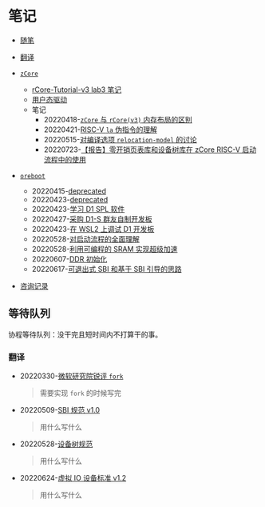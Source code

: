 ﻿# 笔记

- [随笔](/随笔/toc.md)
- [翻译](/translation/toc.md)
- [`zCore`](/zCore)
  - [rCore-Tutorial-v3 lab3 笔记](/zCore/20220312-lab3.md)
  - [用户态驱动](/zCore/user-mode-driver/20220415-summary.md)
  - 笔记
    - 20220418-[`zCore` 与 `rCore(v3)` 内存布局的区别](zCore/20220418-difference-of-memory-between-zcore-and-rcore-v3/doc.md)
    - 20220421-[RISC-V `la` 伪指令的理解](zCore/20220421-riscv-la.md)
    - 20220515-[对编译选项 `relocation-model` 的讨论](zCore/20220515-pic.md)
    - 20220723-[【报告】零开销页表库和设备树库在 zCore RISC-V 启动流程中的使用](zCore/20220723-presentation.md)

- [`oreboot`](oreboot)
  - 20220415-[deprecated](oreboot/20220415-summary.md)
  - 20220423-[deprecated](oreboot/20220423-summary.md)
  - 20220423-[学习 D1 SPL 软件](oreboot/20220423-d1-spl.md)
  - 20220427-[采购 D1-S 群友自制开发板](oreboot/20220427-d1-board/doc.md)
  - 20220423-[在 WSL2 上调试 D1 开发板](oreboot/20220524-d1-wsl2.md)
  - 20220528-[对启动流程的全面理解](oreboot/20220528-boot.md)
  - 20220528-[利用可编程的 SRAM 实现超级加速](oreboot/20220528-sram.md)
  - 20220607-[DDR 初始化](oreboot/20220607-ddr-init.md)
  - 20220617-[可退出式 SBI 和基于 SBI 引导的思路](oreboot/20220617-design.md)

- [咨询记录](consult-journal)

## 等待队列

协程等待队列：没干完且短时间内不打算干的事。

### 翻译

- 20220330-[微软研究院锐评 `fork`](/translation/20220330-get-fork-out-of-my-os.md)
  > 需要实现 `fork` 的时候写完
- 20220509-[SBI 规范 v1.0](/translation/20220509-riscv-sbi-v1/toc.md)
  > 用什么写什么
- 20220528-[设备树规范](/translation/20220528-devicetree/toc.md)
  > 用什么写什么
- 20220624-[虚拟 IO 设备标准 v1.2](/translation/20220624-virtio/toc.md)
  > 用什么写什么
